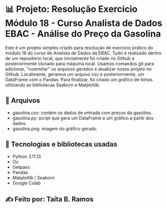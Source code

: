 
# 📊 Projeto: Resolução Exercício Módulo 18 - Curso Analista de Dados EBAC - Análise do Preço da Gasolina

Este é um projeto simples criado para resolução de exercício prático do módulo 18 do curso de Analista de Dados da EBAC.
Tudo é realizado dentro de um repositório local, que inicialmente foi criado no Github e posteriormente clonado para máquina local.
Usamos comandos git para adicionar, "commitar" os arquivos gerados e atualizar nosso projeto no Github.
Localmente, geramos um arquivo csv e posteriormente, um DataFrame com o Pandas.
Para finalizar, foi criado um gráfico de linhas utilizando as bibliotecas Seaborn e Matplotlib.

## 📁 Arquivos

- gasolina.csv: contém os dados de entrada com preços da gasolina.
- gasolina.py: script que gera um DataFrame e um gráfico a partir dos dados.
- gasolina.png: imagem do gráfico gerado.

## 🧰 Tecnologias e bibliotecas usadas
- Python 3.11.13
- Os
- Getpass
- Pandas
- Matplotlib / Seaborn
- Google Colab

## ✍️ Feito por: Taíta B. Ramos